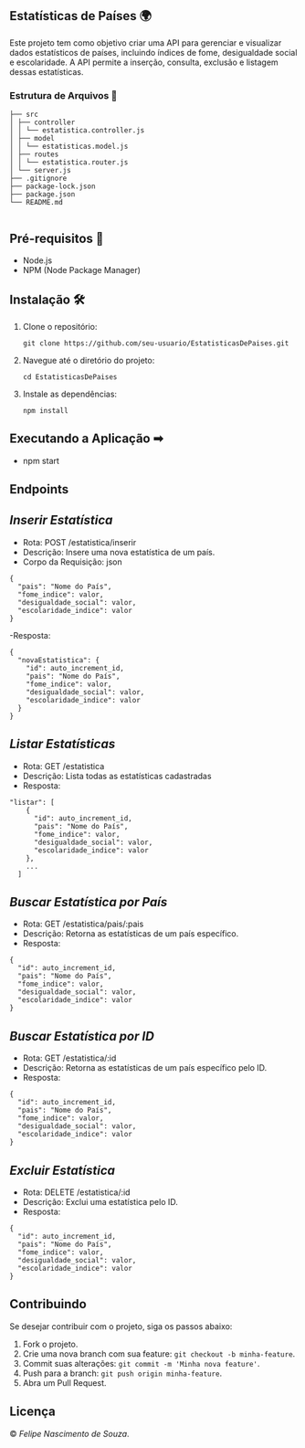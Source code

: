 ## Estatísticas de Países 🌍

Este projeto tem como objetivo criar uma API para gerenciar e visualizar dados estatísticos de países, incluindo índices de fome, desigualdade social e escolaridade. A API permite a inserção, consulta, exclusão e listagem dessas estatísticas.

### Estrutura de Arquivos 📄


```
├── src
│ ├── controller
│ │ └── estatistica.controller.js
│ ├── model
│ │ └── estatisticas.model.js
│ ├── routes
│ │ └── estatistica.router.js
│ └── server.js
├── .gitignore
├── package-lock.json
├── package.json
└── README.md


```


## Pré-requisitos 🔧

- Node.js
- NPM (Node Package Manager)

## Instalação 🛠

1. Clone o repositório:

   ```
   git clone https://github.com/seu-usuario/EstatisticasDePaises.git
   ```

2. Navegue até o diretório do projeto:

   ```
   cd EstatisticasDePaises
   ```
   
3. Instale as dependências:

   ```
   npm install
   ```


## Executando a Aplicação &#x27A1;

- npm start

## Endpoints

## *Inserir Estatística*

- Rota: POST /estatistica/inserir
- Descrição: Insere uma nova estatística de um país.
- Corpo da Requisição: json

```
{
  "pais": "Nome do País",
  "fome_indice": valor,
  "desigualdade_social": valor,
  "escolaridade_indice": valor
}
```

-Resposta: 

```
{
  "novaEstatistica": {
    "id": auto_increment_id,
    "pais": "Nome do País",
    "fome_indice": valor,
    "desigualdade_social": valor,
    "escolaridade_indice": valor
  }
}
```

## *Listar Estatísticas*

- Rota: GET /estatistica
- Descrição: Lista todas as estatísticas cadastradas
- Resposta:
```
"listar": [
    {
      "id": auto_increment_id,
      "pais": "Nome do País",
      "fome_indice": valor,
      "desigualdade_social": valor,
      "escolaridade_indice": valor
    },
    ...
  ]
```

## *Buscar Estatística por País*

- Rota: GET /estatistica/pais/:pais
- Descrição: Retorna as estatísticas de um país específico.
- Resposta:
```
{
  "id": auto_increment_id,
  "pais": "Nome do País",
  "fome_indice": valor,
  "desigualdade_social": valor,
  "escolaridade_indice": valor
}
```

## *Buscar Estatística por ID*

- Rota: GET /estatistica/:id
- Descrição: Retorna as estatísticas de um país específico pelo ID.
- Resposta:
```
{
  "id": auto_increment_id,
  "pais": "Nome do País",
  "fome_indice": valor,
  "desigualdade_social": valor,
  "escolaridade_indice": valor
}
```

## *Excluir Estatística*

- Rota: DELETE /estatistica/:id
- Descrição: Exclui uma estatística pelo ID.
- Resposta:
```
{
  "id": auto_increment_id,
  "pais": "Nome do País",
  "fome_indice": valor,
  "desigualdade_social": valor,
  "escolaridade_indice": valor
}
```

## Contribuindo

Se desejar contribuir com o projeto, siga os passos abaixo:

1. Fork o projeto.
2. Crie uma nova branch com sua feature: `git checkout -b minha-feature`.
3. Commit suas alterações: `git commit -m 'Minha nova feature'`.
4. Push para a branch: `git push origin minha-feature`.
5. Abra um Pull Request.

## Licença

© *Felipe Nascimento de Souza*. 
